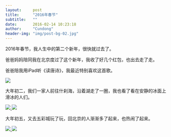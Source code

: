 ```yaml
---
layout:     post
title:      "2016年春节"
subtitle:   ""
date:       2016-02-14 10:23:18
author:     "Cundong"
header-img: "img/post-bg-02.jpg"
---
```


<p>
	2016年春节，我人生中的第二个新年，很快就过去了。
</p>

<p>
	爸爸妈妈陪同我在北京度过了这个新年，我收了好几个红包，也出去走了走。
</p>

<p>
    爸爸陪我用iPad听《读唐诗》，我最近特别喜欢这首歌。
</p>
<a href="#">
    <img src="{{ site.baseurl }}/img/map_42.jpg">
</a>

<p>
	大年初二，我们一家人前往什刹海，沿着湖走了一圈，我也看了看在安静的冰面上滑冰的人们。
</p>
<a href="#">
    <img src="{{ site.baseurl }}/img/map_43.jpg">
</a>

<a href="#">
    <img src="{{ site.baseurl }}/img/map_44.jpg">
</a>

<p>
	大年初五，又去五彩城玩了玩，回北京的人渐渐多了起来，也热闹了起来。
</p>
<a href="#">
    <img src="{{ site.baseurl }}/img/map_45.jpg">
</a>
<a href="#">
    <img src="{{ site.baseurl }}/img/map_46.jpg">
</a>